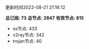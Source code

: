 更新时间2022-08-21 21:16:12

**总订阅: 73**
**总节点: 2847**
**有效节点: 815**
- ss节点: 433
- v2ray节点: 342
- trojan节点: 40
